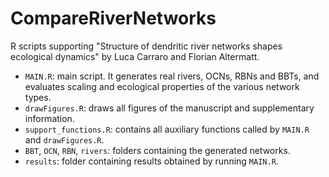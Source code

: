 # CompareRiverNetworks 

R scripts supporting "Structure of dendritic river networks shapes ecological dynamics" by Luca Carraro and Florian Altermatt.

- `MAIN.R`: main script. It generates real rivers, OCNs, RBNs and BBTs, and evaluates scaling and ecological properties of the various network types.
- `drawFigures.R`: draws all figures of the manuscript and supplementary information.
- `support_functions.R`: contains all auxiliary functions called by `MAIN.R` and `drawFigures.R`.
- `BBT`, `OCN`, `RBN`, `rivers`: folders containing the generated networks.
- `results`: folder containing results obtained by running `MAIN.R`.
